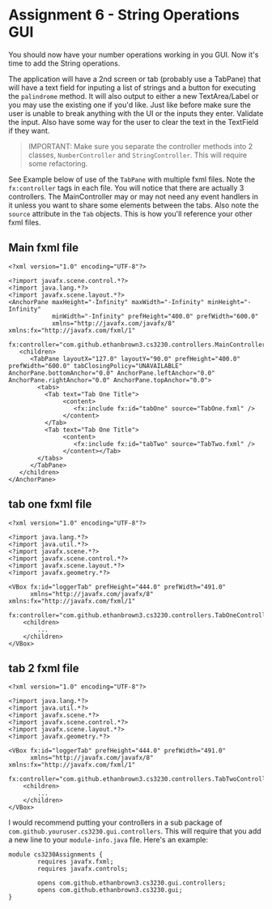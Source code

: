 # Assignment 6 - String Operations GUI #

You should now have your number operations working in you GUI. Now it's time to add the String operations.

The application will have a 2nd screen or tab (probably use a TabPane) that will have a text field for inputing a list of strings and a button for executing the `palindrome` method. It will also output to either a new TextArea/Label or you may use the existing one if you'd like. Just like before make sure the user is unable to break anything with the UI or the inputs they enter. Validate the input. Also have some way for the user to clear the text in the TextField if they want. 

> IMPORTANT: Make sure you separate the controller methods into 2 classes, `NumberController` and `StringController`. This will require some refactoring.

See Example below of use of the `TabPane` with multiple fxml files. Note the `fx:controller` tags in each file. You will notice that there are actually 3 controllers. The MainController may or may not need any event handlers in it unless you want to share some elements between the tabs. Also note the `source` attribute in the `Tab` objects. This is how you'll reference your other fxml files.

## Main fxml file ##

```[fxml]
<?xml version="1.0" encoding="UTF-8"?>

<?import javafx.scene.control.*?>
<?import java.lang.*?>
<?import javafx.scene.layout.*?>
<AnchorPane maxHeight="-Infinity" maxWidth="-Infinity" minHeight="-Infinity" 
            minWidth="-Infinity" prefHeight="400.0" prefWidth="600.0" 
            xmlns="http://javafx.com/javafx/8" xmlns:fx="http://javafx.com/fxml/1" 
            fx:controller="com.github.ethanbrown3.cs3230.controllers.MainController">
   <children>
      <TabPane layoutX="127.0" layoutY="90.0" prefHeight="400.0" prefWidth="600.0" tabClosingPolicy="UNAVAILABLE" AnchorPane.bottomAnchor="0.0" AnchorPane.leftAnchor="0.0" AnchorPane.rightAnchor="0.0" AnchorPane.topAnchor="0.0">
        <tabs>
          <Tab text="Tab One Title">
               <content>
                  <fx:include fx:id="tabOne" source="TabOne.fxml" />
               </content>
          </Tab>
          <Tab text="Tab One Title">
               <content>
                  <fx:include fx:id="tabTwo" source="TabTwo.fxml" />
               </content></Tab>
        </tabs>
      </TabPane>
   </children>
</AnchorPane>
```

## tab one fxml file ##

```[fxml]
<?xml version="1.0" encoding="UTF-8"?>

<?import java.lang.*?>
<?import java.util.*?>
<?import javafx.scene.*?>
<?import javafx.scene.control.*?>
<?import javafx.scene.layout.*?>
<?import javafx.geometry.*?>

<VBox fx:id="loggerTab" prefHeight="444.0" prefWidth="491.0"
      xmlns="http://javafx.com/javafx/8" xmlns:fx="http://javafx.com/fxml/1" 
      fx:controller="com.github.ethanbrown3.cs3230.controllers.TabOneController">
    <children>
        ...
    </children>
</VBox>
```

## tab 2 fxml file ##

```[fxml]
<?xml version="1.0" encoding="UTF-8"?>

<?import java.lang.*?>
<?import java.util.*?>
<?import javafx.scene.*?>
<?import javafx.scene.control.*?>
<?import javafx.scene.layout.*?>
<?import javafx.geometry.*?>

<VBox fx:id="loggerTab" prefHeight="444.0" prefWidth="491.0"
      xmlns="http://javafx.com/javafx/8" xmlns:fx="http://javafx.com/fxml/1" 
      fx:controller="com.github.ethanbrown3.cs3230.controllers.TabTwoController">
    <children>
        ...
    </children>
</VBox>
```

I would recommend putting your controllers in a sub package of `com.github.youruser.cs3230.gui.controllers`. This will require that you add a new line to your `module-info.java` file. Here's an example:

```[Java]
module cs3230Assignments {
        requires javafx.fxml;
        requires javafx.controls;

        opens com.github.ethanbrown3.cs3230.gui.controllers;
        opens com.github.ethanbrown3.cs3230.gui;
}
```
